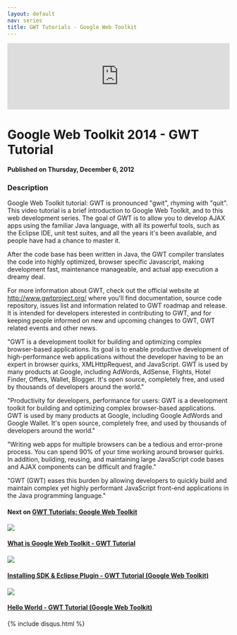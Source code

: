 ```yaml
---
layout: default
nav: series
title: GWT Tutorials - Google Web Toolkit
---
```


<div class="container">
    <div class="row mt grid">
        <div class="mt"></div>
        <div class="row" style="margin-bottom: 20px;">
            <div class="col-sm-push-1 col-sm-10 col-md-push-2 col-md-8">
                <div class="video-container">
                    <iframe width="100%" src="https://www.youtube.com/embed/WTJ4w-J81oE" frameborder="0" allowfullscreen></iframe>
                </div>
            </div>
            <div class="clearfix"></div>
            <div class="col-md-8">
                <h1>Google Web Toolkit 2014 - GWT Tutorial</h1>
                <h4>Published on Thursday, December 6, 2012</h4>
                <h3>Description</h3>
                <p>Google Web Toolkit tutorial: GWT is pronounced "gwit", rhyming with "quit". This video tutorial is a brief introduction to Google Web Toolkit, and to this web development series. The goal of GWT is to allow you to develop AJAX apps using the familiar Java language, with all its powerful tools, such as the Eclipse IDE, unit test suites, and all the years it's been available, and people have had a chance to master it. 

After the code base has been written in Java, the GWT compiler translates the code into highly optimized, browser specific Javascript, making development fast, maintenance manageable, and actual app execution a dreamy deal.

For more information about GWT, check out the official website at http://www.gwtproject.org/ where you'll find documentation, source code repository, issues list and information related to GWT roadmap and release. It is intended for developers interested in contributing to GWT, and for keeping people informed on new and upcoming changes to GWT, GWT related events and other news.

"GWT is a development toolkit for building and optimizing complex browser-based applications. Its goal is to enable productive development of high-performance web applications without the developer having to be an expert in browser quirks, XMLHttpRequest, and JavaScript. GWT is used by many products at Google, including AdWords, AdSense, Flights, Hotel Finder, Offers, Wallet, Blogger. It's open source, completely free, and used by thousands of developers around the world."

"Productivity for developers, performance for users: GWT is a development toolkit for building and optimizing complex browser-based applications. GWT is used by many products at Google, including Google AdWords and Google Wallet. It's open source, completely free, and used by thousands of developers around the world."

"Writing web apps for multiple browsers can be a tedious and error-prone process. You can spend 90% of your time working around browser quirks. In addition, building, reusing, and maintaining large JavaScript code bases and AJAX components can be difficult and fragile."

"GWT (GWT) eases this burden by allowing developers to quickly build and maintain complex yet highly performant JavaScript front-end applications in the Java programming language."</p>
            </div>
            <div class="col-md-4">
                <h4>Next on <a href="/series/gwt-tutorials-google-web-toolkit">GWT Tutorials: Google Web Toolkit</a></h4><div class="row" style="margin-bottom: 20px">
            <div class="col-md-6">
                <a href="/series/gwt-tutorials-google-web-toolkit/what-is-google-web-toolkit-gwt-tutorial">
                    <img src="/img/blank.gif" data-echo="https://i.ytimg.com/vi/6t09EhCFOtk/hqdefault.jpg" class="img-responsive" />
                </a>
            </div>
            <div class="col-md-6">
                <h4>
                    <a href="/series/gwt-tutorials-google-web-toolkit/what-is-google-web-toolkit-gwt-tutorial">What is Google Web Toolkit - GWT Tutorial</a>
                </h4>
            </div>
        </div><div class="row" style="margin-bottom: 20px">
            <div class="col-md-6">
                <a href="/series/gwt-tutorials-google-web-toolkit/installing-sdk-eclipse-plugin-gwt-tutorial-google-web-toolkit-">
                    <img src="/img/blank.gif" data-echo="https://i.ytimg.com/vi/B7wYUnBRWBU/hqdefault.jpg" class="img-responsive" />
                </a>
            </div>
            <div class="col-md-6">
                <h4>
                    <a href="/series/gwt-tutorials-google-web-toolkit/installing-sdk-eclipse-plugin-gwt-tutorial-google-web-toolkit-">Installing SDK & Eclipse Plugin - GWT Tutorial (Google Web Toolkit)</a>
                </h4>
            </div>
        </div><div class="row" style="margin-bottom: 20px">
            <div class="col-md-6">
                <a href="/series/gwt-tutorials-google-web-toolkit/hello-world-gwt-tutorial-google-web-toolkit-">
                    <img src="/img/blank.gif" data-echo="https://i.ytimg.com/vi/0MjQg9Mssqw/hqdefault.jpg" class="img-responsive" />
                </a>
            </div>
            <div class="col-md-6">
                <h4>
                    <a href="/series/gwt-tutorials-google-web-toolkit/hello-world-gwt-tutorial-google-web-toolkit-">Hello World - GWT Tutorial (Google Web Toolkit)</a>
                </h4>
            </div>
        </div>
            </div>
            <div class="col-md-8">
                {% include disqus.html %}
            </div>
        </div>
    </div>
    <div class="row mt grid"></div>
</div>
